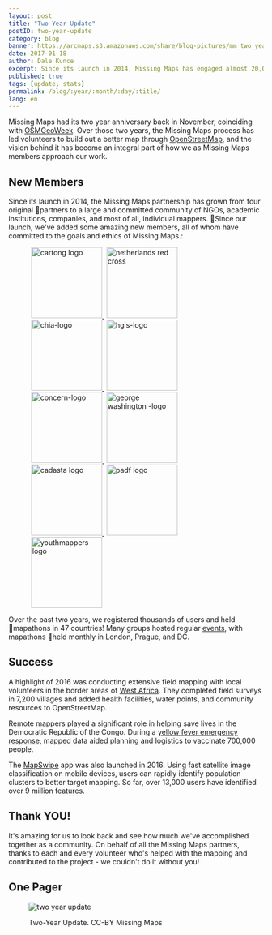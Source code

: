 ```yaml
---
layout: post
title: "Two Year Update"
postID: two-year-update
category: blog
banner: https://arcmaps.s3.amazonaws.com/share/blog-pictures/mm_two_year_banner.jpg
date: 2017-01-18
author: Dale Kunce
excerpt: Since its launch in 2014, Missing Maps has engaged almost 20,000 mappers, helped 430+ public mapathons, put 29 million people on the map, and mapped an area equal to the size of Sweden. We've added many new partners to help try and map the world. Thanks to everyone out there who's been a part of this amazing project!
published: true
tags: [update, stats]
permalink: /blog/:year/:month/:day/:title/
lang: en
---
```


Missing Maps had its two year anniversary back in November, coinciding with [OSMGeoWeek](http://www.missingmaps.org/blog/2016/11/28/osmgeoweek-thankyou/). Over those two years, the Missing Maps process has led volunteers to build out a better map through [OpenStreetMap](https://www.openstreetmap.org/), and the vision behind it has become an integral part of how we as Missing Maps members approach our work.

## New Members

Since its launch in 2014, the Missing Maps partnership has grown from four original partners to a large and committed community of NGOs, academic institutions, companies, and most of all, individual mappers. Since our launch, we've added some amazing new members, all of whom have committed to the goals and ethics of Missing Maps.:

<figure>
<a href="http://www.cartong.org/">
  <img src="{{ site.baseurl }}/assets/graphics/content/logos/cartong_logo.png" alt="cartong logo" style="width:140px;border:none;padding-left:5px;">
</a>
<a href="http://www.rodekruis.nl/">
  <img src="{{ site.baseurl }}/assets/graphics/content/logos/nlrc_logo.jpg" alt="netherlands red cross" style="width:140px;border:none;padding-left:5px;">
</a>
<a href="http://www.clintonhealthaccess.org/">
  <img src="{{ site.baseurl }}/assets/graphics/content/logos/chai-logo.svg" style="width:140px;border:none;padding-left:5px;" alt="chia-logo">
</a>
<a href="http://www.geog.uni-heidelberg.de/gis/">
  <img src="{{ site.baseurl }}/assets/graphics/content/logos/hgis_logo.png" alt="hgis-logo" style="width:140px;border:none;padding-left:5px;">
</a>
<a href="https://www.concern.net/category/world-region/europe/uk">
  <img src="{{ site.baseurl }}/assets/graphics/content/logos/concern_logo.png" alt="concern-logo" style="width:140px;border:none;padding-left:5px;">
</a>
<a href="https://programs.gwu.edu/graduate/geographical-information-systems">
  <img src="{{ site.baseurl }}/assets/graphics/content/logos/gwu_logo.svg" alt="george washington -logo" style="width:140px;border:none;padding-left:5px;">
</a>
<a href="https://cadasta.org">
  <img src="{{ site.baseurl }}/assets/graphics/content/logos/cadasta_logo.png" alt="cadasta logo" style="width:140px;border:none;padding-left:5px;">
</a>
<a href="https://padf.org">
  <img src="{{ site.baseurl }}/assets/graphics/content/logos/padf_logo.png" alt="padf logo" style="width:140px;border:none;padding-left:5px;">
</a>
<a href="https://youthmappers.org">
  <img src="{{ site.baseurl }}/assets/graphics/content/logos/ym_logo.png" alt="youthmappers logo" style="width:140px;border:none;padding-left:5px;">
</a>
</figure>

Over the past two years, we registered thousands of users and held mapathons in 47 countries! Many groups hosted regular [events](http://missingmaps.org/events), with mapathons held monthly in London, Prague, and DC.

## Success

A highlight of 2016 was conducting extensive field mapping with local volunteers in the border areas of [West Africa](http://www.missingmaps.org/blog/2016/04/25/west-africa-mapping-hub-launch/). They completed field surveys in 7,200 villages and added health facilities, water points, and community resources to OpenStreetMap.

Remote mappers played a significant role in helping save lives in the Democratic Republic of the Congo. During a [yellow fever emergency response](https://www.ft.com/content/7a6df79c-c139-11e6-81c2-f57d90f6741a), mapped data aided planning and logistics to vaccinate 700,000 people.

The [MapSwipe](http://www.missingmaps.org/blog/2016/07/14/mapswipe/) app was also launched in 2016. Using fast satellite image classification on mobile devices, users can rapidly identify population clusters to better target mapping. So far, over 13,000 users have identified over 9 million features.

## Thank YOU!

It's amazing for us to look back and see how much we've accomplished together as a community. On behalf of all the Missing Maps partners, thanks to each and every volunteer who's helped with the mapping and contributed to the project - we couldn't do it without you!

## One Pager

<figure>
<img src="https://arcmaps.s3.amazonaws.com/share/blog-pictures/missingmaps_onepage_jan17-USLetter.png" alt="two year update">
<p class="caption">Two-Year Update. CC-BY Missing Maps</p>
</figure>
